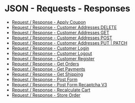 # JSON - Requests - Responses

  - [Request / Response - Apply Coupon](./ApplyCoupon.html)
  - [Request / Response - Customer Addresses DELETE](./CustomerAddressesDelete.html)
  - [Request / Response - Customer Addresses GET](./CustomerAddressesGet.html)
  - [Request / Response - Customer Addresses POST](./CustomerAddressesPost.html)
  - [Request / Response - Customer Addresses PUT |
    PATCH](./CustomerAddressesPut.html)
  - [Request / Response - Customer Login](./CustomerLogin.html)
  - [Request / Response - Customer Logout](./CustomerLogout.html)
  - [Request / Response - Customer Register](./CustomerRegister.html)
  - [Request / Response - Get Orders](./OrdersGet.html)
  - [Request / Response - Get Payments](./OrderStore.html)
  - [Request / Response - Get Shipping](./PaymentMethodsGet.html)
  - [Request / Response - Post Form](./PostForm.html)
  - [Request / Response - Post Form Recaptcha V3](./PostFormRecaptcha.html)
  - [Request / Response - Recalculate Cart](./RecalculateCart.html)
  - [Request / Response - Store Order](./OrderStore.html)

